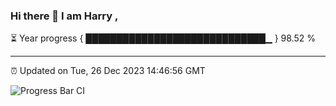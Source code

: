 ### Hi there 👋 I am Harry , 

⏳ Year progress { █████████████████████████████▁ } 98.52 %

---

⏰ Updated on Tue, 26 Dec 2023 14:46:56 GMT

![Progress Bar CI](https://github.com/duykhang68/duykhang68/workflows/Progress%20Bar%20CI/badge.svg)
